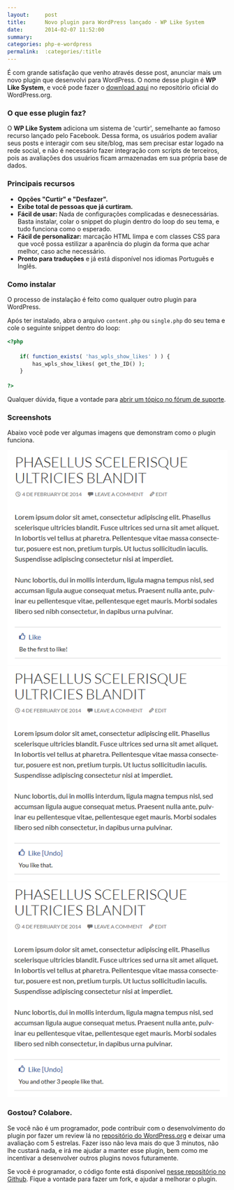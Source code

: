 ```yaml
---
layout:     post
title:      Novo plugin para WordPress lançado - WP Like System
date:       2014-02-07 11:52:00
summary:
categories: php-e-wordpress
permalink:  :categories/:title
---
```


É com grande satisfação que venho através desse post, anunciar mais um novo plugin que desenvolvi para WordPress. O nome desse plugin é <strong>WP Like System</strong>, e você pode fazer o <a href="http://wordpress.org/plugins/wp-like-system/" target="_blank">download aqui</a> no repositório oficial do WordPress.org.

<h3>O que esse plugin faz?</h3>

O <strong>WP Like System</strong> adiciona um sistema de 'curtir', semelhante ao famoso recurso lançado pelo Facebook. Dessa forma, os usuários podem avaliar seus posts e interagir com seu site/blog, mas sem precisar estar logado na rede social, e não é necessário fazer integração com scripts de terceiros, pois as avaliações dos usuários ficam armazenadas em sua própria base de dados.

<h3>Principais recursos</h3>

<ul>
    <li><strong>Opções "Curtir" e "Desfazer".</strong></li>
    <li><strong>Exibe total de pessoas que já curtiram.</strong></li>
    <li><strong>Fácil de usar:</strong> Nada de configurações complicadas e desnecessárias. Basta instalar, colar o snippet do plugin dentro do loop do seu tema, e tudo funciona como o esperado.</strong></li>
    <li><strong>Fácil de personalizar:</strong> marcação HTML limpa e com classes CSS para que você possa estilizar a aparência do plugin da forma que achar melhor, caso ache necessário.</li>
    <li><strong>Pronto para traduções</strong> e já está disponível nos idiomas Português e Inglês.</li>
</ul>

<h3>Como instalar</h3>

O processo de instalação é feito como qualquer outro plugin para WordPress.

Após ter instalado, abra o arquivo <code>content.php</code> ou <code>single.php</code> do seu tema e cole o seguinte snippet dentro do loop:

```php
<?php

    if( function_exists( 'has_wpls_show_likes' ) ) {
        has_wpls_show_likes( get_the_ID() );
    }

?>
```

Qualquer dúvida, fique a vontade para <a href="http://wordpress.org/support/plugin/wp-like-system" target="_blank">abrir um tópico no fórum de suporte</a>.

<h3>Screenshots</h3>

Abaixo você pode ver algumas imagens que demonstram como o plugin funciona.

<a target="_blank" href="/images/screenshot-1.png">
    <img src="/images/screenshot-1.png" alt="WP Like System 1">
</a>

<a target="_blank" href="/images/screenshot-2.png">
    <img src="/images/screenshot-2.png" alt="WP Like System 2">
</a>

<a target="_blank" href="/images/screenshot-3.png">
    <img src="/images/screenshot-3.png" alt="WP Like System 3">
</a>

<h3>Gostou? Colabore.</h3>

Se você não é um programador, pode contribuir com o desenvolvimento do plugin por fazer um review lá no <a href="http://wordpress.org/plugins/wp-like-system/" target="_blank">repositório do WordPress.org</a> e deixar uma avaliação com 5 estrelas. Fazer isso não leva mais do que 3 minutos, não lhe custará nada, e irá me ajudar a manter esse plugin, bem como me incentivar a desenvolver outros plugins novos futuramente.

Se você é programador, o código fonte está disponível <a href="https://github.com/HenriqueSilverio/wp-like-system" target="_blank">nesse repositório no Github</a>. Fique a vontade para fazer um fork, e ajudar a melhorar o plugin.
